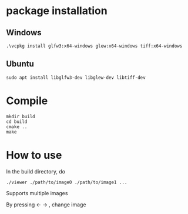 # package installation
## Windows
 ```.\vcpkg install glfw3:x64-windows glew:x64-windows tiff:x64-windows```

## Ubuntu
 ```sudo apt install libglfw3-dev libglew-dev libtiff-dev```

 # Compile
 ```
mkdir build
cd build
cmake ..
make
```

# How to use
In the build directory, do 

```
./viewer ./path/to/image0 ./path/to/image1 ...
```

Supports multiple images 

By pressing ← → , change image
